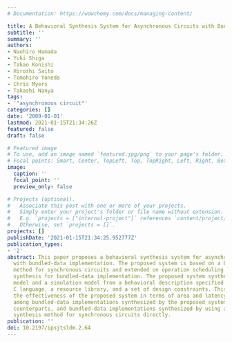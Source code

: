 ```yaml
---
# Documentation: https://wowchemy.com/docs/managing-content/

title: A Behavioral Synthesis System for Asynchronous Circuits with Bundled-data Implementation
subtitle: ''
summary: ''
authors:
- Naohiro Hamada
- Yuki Shiga
- Takao Konishi
- Hiroshi Saito
- Tomohiro Yoneda
- Chris Myers
- Takashi Nanya
tags:
- '"asynchronous circuit"'
categories: []
date: '2009-01-01'
lastmod: 2021-01-15T21:34:26Z
featured: false
draft: false

# Featured image
# To use, add an image named `featured.jpg/png` to your page's folder.
# Focal points: Smart, Center, TopLeft, Top, TopRight, Left, Right, BottomLeft, Bottom, BottomRight.
image:
  caption: ''
  focal_point: ''
  preview_only: false

# Projects (optional).
#   Associate this post with one or more of your projects.
#   Simply enter your project's folder or file name without extension.
#   E.g. `projects = ["internal-project"]` references `content/project/deep-learning/index.md`.
#   Otherwise, set `projects = []`.
projects: []
publishDate: '2021-01-15T21:34:25.952777Z'
publication_types:
- '2'
abstract: This paper proposes a behavioral synthesis system for asynchronous circuits
  with bundled-data implementation. The proposed system is based on a behavioral synthesis
  method for synchronous circuits and extended on operation scheduling and control
  synthesis for bundled-data implementation. The proposed system synthesizes an RTL
  model and a simulation model from a behavioral description specified by a restricted
  C language, a resource library, and a set of design constraints. This paper shows
  the effectiveness of the proposed system in terms of area and latency through comparisons
  among bundled-data implementations synthesized by the proposed system, synchronous
  counterparts, and bundled-data implementations synthesized by using a behavioral
  synthesis method for synchronous circuits directly.
publication: ''
doi: 10.2197/ipsjtsldm.2.64
---
```

